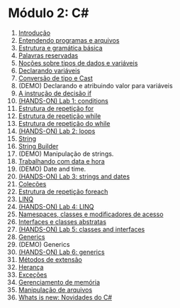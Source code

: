 # Módulo 2: C#

1. [Introdução](https://github.com/claudineij-ciandt/dotnet-training/tree/master/csharp/content/introduction.md)
2. [Entendendo programas e arquivos](https://github.com/claudineij-ciandt/dotnet-training/tree/master/csharp/content/understading-program-files.md)
3. [Estrutura e gramática básica](https://github.com/claudineij-ciandt/dotnet-training/tree/master/csharp/content/basic-structure-and-grammar.md)
4. [Palavras reservadas](https://github.com/claudineij-ciandt/dotnet-training/tree/master/csharp/content/reserved-keywords.md)
5. [Noções sobre tipos de dados e variáveis](https://github.com/claudineij-ciandt/dotnet-training/tree/master/csharp/content/data-types-and-variables.md)
6. [Declarando variáveis](https://github.com/claudineij-ciandt/dotnet-training/tree/master/csharp/content/declaring-variables.md)
7. [Conversão de tipo e Cast](https://github.com/claudineij-ciandt/dotnet-training/tree/master/csharp/content/Type-convertion-and-cast.md)
8. (DEMO) Declarando e atribuindo valor para variáveis
9. [A instrução de decisão if](https://github.com/claudineij-ciandt/dotnet-training/tree/master/csharp/content/if.md)
10. [(HANDS-ON) Lab 1: conditions](https://github.com/claudineij-ciandt/dotnet-training/tree/master/csharp/content/lab1.md)
11. [Estrutura de repetição for](https://github.com/claudineij-ciandt/dotnet-training/tree/master/csharp/content/for.md)
12. [Estrutura de repetição while](https://github.com/claudineij-ciandt/dotnet-training/tree/master/csharp/content/while.md)
13. [Estrutura de repetição do while](https://github.com/claudineij-ciandt/dotnet-training/tree/master/csharp/content/do-while.md)
14. [(HANDS-ON) Lab 2: loops](https://github.com/claudineij-ciandt/dotnet-training/tree/master/csharp/content/lab2.md)
15. [String](https://github.com/claudineij-ciandt/dotnet-training/tree/master/csharp/content/string.md)
16. [String Builder](https://github.com/claudineij-ciandt/dotnet-training/tree/master/csharp/content/string-builder.md)
17. (DEMO) Manipulação de strings.
18. [Trabalhando com data e hora](https://github.com/claudineij-ciandt/dotnet-training/tree/master/csharp/content/date-time.md)
19. (DEMO) Date and time.
20. [(HANDS-ON) Lab 3: strings and dates](https://github.com/claudineij-ciandt/dotnet-training/tree/master/csharp/content/lab3.md)
21. [Coleções](https://github.com/claudineij-ciandt/dotnet-training/tree/master/csharp/content/collections.md)
22. [Estrutura de repetição foreach](https://github.com/claudineij-ciandt/dotnet-training/tree/master/csharp/content/foreach.md)
23. [LINQ](https://github.com/claudineij-ciandt/dotnet-training/tree/master/csharp/content/linq.md)
24. [(HANDS-ON) Lab 4: LINQ](https://github.com/claudineij-ciandt/dotnet-training/tree/master/csharp/content/lab4.md)
25. [Namespaces, classes e modificadores de acesso](https://github.com/claudineij-ciandt/dotnet-training/tree/master/csharp/content/namespaces-classes-access-modifiers.md)
26. [Interfaces e classes abstratas](https://github.com/claudineij-ciandt/dotnet-training/tree/master/csharp/content/interfaces-abstracts.md)
27. [(HANDS-ON) Lab 5: classes and interfaces](https://github.com/claudineij-ciandt/dotnet-training/tree/master/csharp/content/lab5.md)
28. [Generics](https://github.com/claudineij-ciandt/dotnet-training/tree/master/csharp/content/generics.md)
29. (DEMO) Generics
30. [(HANDS-ON) Lab 6: generics](https://github.com/claudineij-ciandt/dotnet-training/tree/master/csharp/content/lab6.md)
31. [Métodos de extensão](https://github.com/claudineij-ciandt/dotnet-training/tree/master/csharp/content/extension-methods.md)
32. [Herança](https://github.com/claudineij-ciandt/dotnet-training/tree/master/csharp/content/inheritance.md)
33. [Exceções](https://github.com/claudineij-ciandt/dotnet-training/tree/master/csharp/content/exceptions.md)
34. [Gerenciamento de memória](https://github.com/claudineij-ciandt/dotnet-training/tree/master/csharp/content/memory-management.md)
35. [Manipulação de arquivos](https://github.com/claudineij-ciandt/dotnet-training/tree/master/csharp/content/file-manipulation.md)
36. [Whats is new: Novidades do C#](https://github.com/claudineij-ciandt/dotnet-training/tree/master/csharp/content/whats-new.md)
